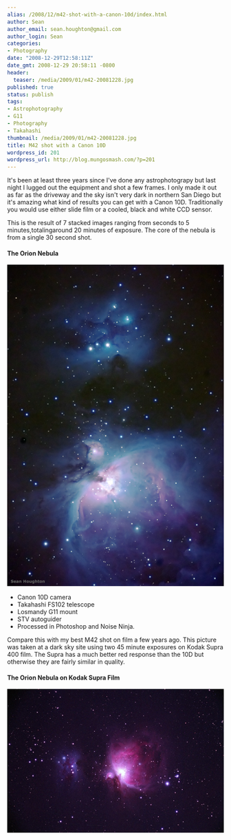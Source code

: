```yaml
---
alias: /2008/12/m42-shot-with-a-canon-10d/index.html
author: Sean
author_email: sean.houghton@gmail.com
author_login: Sean
categories:
- Photography
date: "2008-12-29T12:58:11Z"
date_gmt: 2008-12-29 20:58:11 -0800
header:
  teaser: /media/2009/01/m42-20081228.jpg
published: true
status: publish
tags:
- Astrophotography
- G11
- Photography
- Takahashi
thumbnail: /media/2009/01/m42-20081228.jpg
title: M42 shot with a Canon 10D
wordpress_id: 201
wordpress_url: http://blog.mungosmash.com/?p=201
---
```

It's been at least three years since I've done any astrophotograpy but last night I lugged out the equipment and shot a few frames.  I only made it out as far as the driveway and the sky isn't very dark in northern San Diego but it's amazing what kind of results you can get with a Canon 10D. Traditionally you would use either slide film or a cooled, black and white CCD sensor.

This is the result of 7 stacked images ranging from seconds to 5 minutes,totalingaround 20 minutes of exposure. The core of the nebula is from a single 30 second shot.


#### The Orion Nebula

![](m42-200812281.jpg)

- Canon 10D camera
- Takahashi FS102 telescope
- Losmandy G11 mount
- STV autoguider
- Processed in Photoshop and Noise Ninja.

Compare this with my best M42 shot on film a few years ago. This picture was taken at a dark sky site using two 45 minute exposures on Kodak Supra 400 film. The Supra has a much better red response than the 10D but otherwise they are fairly similar in quality.

#### The Orion Nebula on Kodak Supra Film

![](m42_03.jpg)

